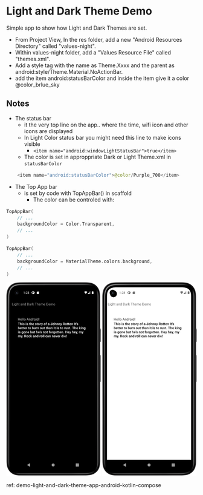 # Light and Dark Theme Demo
Simple app to show how Light and Dark Themes are set.


- From Project View, In the res folder, add a new "Android Resources Directory" called "values-night".
- Within values-night folder, add a "Values Resource File" called "themes.xml".
- Add a style tag with the name as Theme.Xxxx and the parent as android:style/Theme.Material.NoActionBar.
- add the item android:statusBarColor and inside the item give it a color @color_brlue_sky

## Notes
- The status bar 
  - it the very top line on the app.. where the time, wifi icon and other icons are displayed
  - In Light Color status bar you might need this line to make icons visible
    - ```<item name="android:windowLightStatusBar">true</item>```
  - The color is set in approppriate Dark or Light Theme.xml in `statusBarColor`
```kotlin
    <item name="android:statusBarColor">@color/Purple_700</item>
```
- The Top App bar
  - is set by code with TopAppBar() in scaffold
    - The color can be controled with:
```kotlin
TopAppBar(
    // ...
    backgroundColor = Color.Transparent,
    // ...
)
```
```kotlin
TopAppBar(
    // ...
    backgroundColor = MaterialTheme.colors.background,
    // ...
)
```
<p style=float:left">
  <img src="screenshot_01.png" width="250" />
  <img src="screenshot_02.png" width="250" />
</p>

     
ref: demo-light-and-dark-theme-app-android-kotlin-compose
